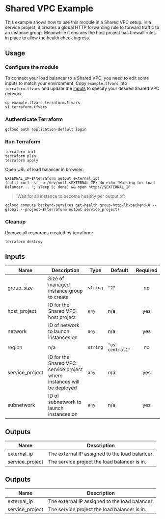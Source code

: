 # Shared VPC Example

This example shows how to use this module in a Shared VPC setup. In a service project, it creates a global HTTP forwarding rule to forward traffic to an instance group. Meanwhile it ensures the host project has firewall rules in place to allow the health check ingress.

## Usage

### Configure the module

To connect your load balancer to a Shared VPC, you need to edit some inputs to match your environment. Copy `example.tfvars` into `terraform.tfvars` and update the [inputs](#inputs) to specify your desired Shared VPC network.

```
cp example.tfvars terraform.tfvars
vi terraform.tfvars
```

### Authenticate Terraform

```
gcloud auth application-default login
```

### Run Terraform

```
terraform init
terraform plan
terraform apply
```

Open URL of load balancer in browser:

```
EXTERNAL_IP=$(terraform output external_ip)
(until curl -sf -o /dev/null $EXTERNAL_IP; do echo "Waiting for Load Balancer... "; sleep 5; done) && open http://$EXTERNAL_IP
```

> Wait for all instance to become healthy per output of:

```
gcloud compute backend-services get-health group-http-lb-backend-0 --global --project=$(terraform output service_project)
```

### Cleanup

Remove all resources created by terraform:

```
terraform destroy
```

<!-- BEGINNING OF PRE-COMMIT-TERRAFORM DOCS HOOK -->
## Inputs

| Name | Description | Type | Default | Required |
|------|-------------|------|---------|:--------:|
| group\_size | Size of managed instance group to create | `string` | `"2"` | no |
| host\_project | ID for the Shared VPC host project | `any` | n/a | yes |
| network | ID of network to launch instances on | `any` | n/a | yes |
| region | n/a | `string` | `"us-central1"` | no |
| service\_project | ID for the Shared VPC service project where instances will be deployed | `any` | n/a | yes |
| subnetwork | ID of subnetwork to launch instances on | `any` | n/a | yes |

## Outputs

| Name | Description |
|------|-------------|
| external\_ip | The external IP assigned to the load balancer. |
| service\_project | The service project the load balancer is in. |

## Outputs

| Name | Description |
|------|-------------|
| external\_ip | The external IP assigned to the load balancer. |
| service\_project | The service project the load balancer is in. |

<!-- END OF PRE-COMMIT-TERRAFORM DOCS HOOK -->
